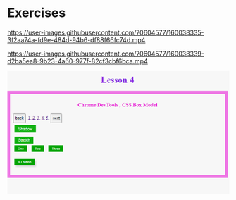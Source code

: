 # Exercises
https://user-images.githubusercontent.com/70604577/160038335-3f2aa74a-fd9e-484d-94b6-df88f66fc74d.mp4

https://user-images.githubusercontent.com/70604577/160038339-d2ba5ea8-9b23-4a60-977f-82cf3cbf6bca.mp4

![Alt text](Lesson%204.PNG)